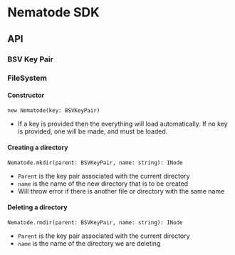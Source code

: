 # Nematode SDK

  
  

## API


### BSV Key Pair
### FileSystem

#### Constructor
```new Nematode(key: BSVKeyPair)```

- If a key is provided then the everything will load automatically. If no key is provided, one will be made, and must be loaded.  

#### Creating a directory
```Nematode.mkdir(parent: BSVKeyPair, name: string): INode```
- `Parent` is the key pair associated with the current directory
- `name` is the name of the new directory that is to be created
- Will throw error if there is another file or directory with the same name

#### Deleting a directory
```Nematode.rmdir(parent: BSVKeyPair, name: string): INode```
- `Parent` is the key pair associated with the current directory
- `name` is the name of the directory we are deleting

